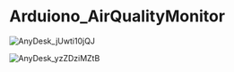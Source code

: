 # Arduiono_AirQualityMonitor

![AnyDesk_jUwti10jQJ](https://github.com/mmortall/Arduiono_AirQualityMonitor/assets/4520959/24a26b57-39a5-49e9-9aa8-5921fe02089f)

![AnyDesk_yzZDziMZtB](https://github.com/mmortall/Arduiono_AirQualityMonitor/assets/4520959/9a3f74df-9338-4deb-b3f1-9d90bcf1ebf5)

